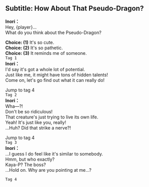 # 

  
## Subtitle: How About That Pseudo-Dragon?
  
**Inori：**  
Hey, {player}...  
What do you think about the Pseudo-Dragon?  
  
**Choice: (1)**  It's so cute.  
**Choice: (2)**  It's so pathetic.  
**Choice: (3)**  It reminds me of someone.  
`Tag 1`  
**Inori：**  
I'd say it's got a whole lot of potential.  
Just like me, it might have tons of hidden talents!  
Come on, let's go find out what it can really do!  
  
Jump to tag 4  
`Tag 2`  
**Inori：**  
Wha—?!  
 Don't be so ridiculous!  
That creature's just trying to live its own life.  
Yeah! It's just like you, really!  
 ...Huh? Did that strike a nerve?!  
  
Jump to tag 4  
`Tag 3`  
**Inori：**  
...I guess I do feel like it's similar to somebody.  
Hmm, but who exactly?  
 Kaya-P? The boss?  
...Hold on. Why are you pointing at me...?  
  
`Tag 4`  
